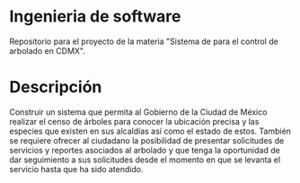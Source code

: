 # Ingenieria de software
Repositorio para el proyecto de la materia "Sistema de para el control de arbolado en CDMX".

# Descripción
Construir un sistema que permita al Gobierno de la Ciudad de México realizar el censo de árboles para conocer la ubicación precisa y las especies que existen en sus alcaldías así como el estado de estos. También se requiere ofrecer al ciudadano la posibilidad de presentar solicitudes de servicios y reportes asociados al arbolado y que tenga la oportunidad de dar seguimiento a sus solicitudes desde el momento en que se levanta el servicio hasta que ha sido atendido.
